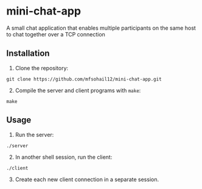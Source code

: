 # mini-chat-app

A small chat application that enables multiple participants on the same host to chat together over a TCP connection

## Installation

1. Clone the repository:
```
git clone https://github.com/mfsohail12/mini-chat-app.git
```
2. Compile the server and client programs with `make`:
```
make
```

## Usage

1. Run the server:
```
./server
```
2. In another shell session, run the client:
```
./client
```
3. Create each new client connection in a separate session.

